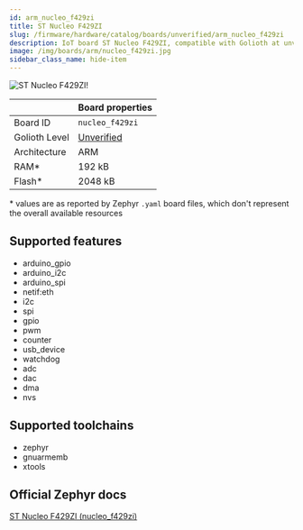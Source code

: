 ```yaml
---
id: arm_nucleo_f429zi
title: ST Nucleo F429ZI
slug: /firmware/hardware/catalog/boards/unverified/arm_nucleo_f429zi
description: IoT board ST Nucleo F429ZI, compatible with Golioth at unverified level.
image: /img/boards/arm/nucleo_f429zi.jpg
sidebar_class_name: hide-item
---
```


[//]: # (This is an auto-generated file, do not edit! Changes to it will be lost upon re-generation)

![ST Nucleo F429ZI!](/img/boards/arm/nucleo_f429zi.jpg "ST Nucleo F429ZI")

|                | Board properties     |
| -------------  | -------------------- |
| Board ID       | `nucleo_f429zi` |
| Golioth Level  | [Unverified](/firmware/hardware#unverified-boards) |
| Architecture   | ARM |
| RAM*           | 192 kB |
| Flash*         | 2048 kB |

\* values are as reported by Zephyr `.yaml` board files, which don't represent the overall available resources



## Supported features

* arduino_gpio
* arduino_i2c
* arduino_spi
* netif:eth
* i2c
* spi
* gpio
* pwm
* counter
* usb_device
* watchdog
* adc
* dac
* dma
* nvs

## Supported toolchains

* zephyr
* gnuarmemb
* xtools

## Official Zephyr docs

[ST Nucleo F429ZI (nucleo_f429zi)](https://docs.zephyrproject.org/latest/boards/arm/nucleo_f429zi/doc/index.html)
